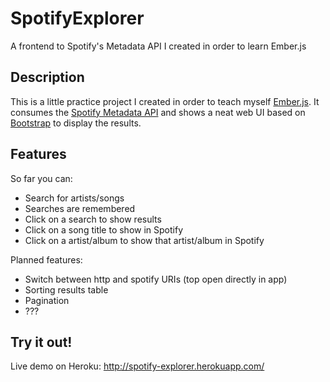 SpotifyExplorer
===============

A frontend to Spotify's Metadata API I created in order to learn Ember.js

Description
-----------

This is a little practice project I created in order to teach myself [Ember.js](http://emberjs.com).
It consumes the [Spotify Metadata API](https://developer.spotify.com/technologies/web-api/search/) 
and shows a neat web UI based on [Bootstrap](http://getbootstrap.com) to display the results. 

Features
--------

So far you can:
 
 * Search for artists/songs
 * Searches are remembered
 * Click on a search to show results
 * Click on a song title to show in Spotify
 * Click on a artist/album to show that artist/album in Spotify

Planned features:

 * Switch between http and spotify URIs (top open directly in app)
 * Sorting results table 
 * Pagination
 * ???

Try it out!
-----------

Live demo on Heroku: http://spotify-explorer.herokuapp.com/


